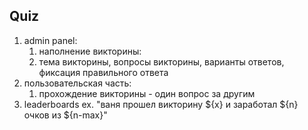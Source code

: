 ## Quiz

1. admin panel:
   1. наполнение викторины:
   2. тема викторины, вопросы викторины, варианты ответов, фиксация правильного ответа
2. пользовательская часть:
   1. прохождение викторины - один вопрос за другим
3. leaderboards
   ex. "ваня прошел викторину ${x} и заработал ${n} очков из ${n-max}"